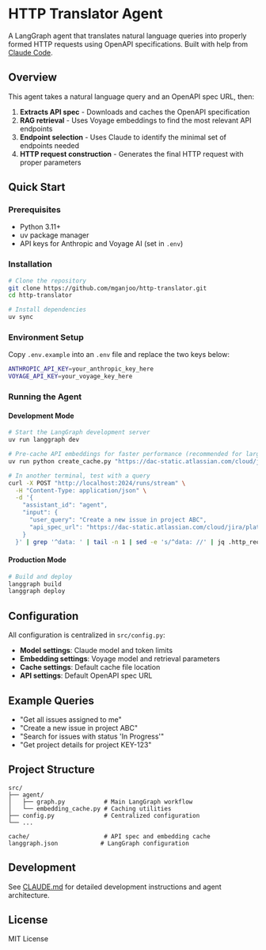 # HTTP Translator Agent

A LangGraph agent that translates natural language queries into properly formed HTTP requests using OpenAPI specifications. Built with help from [Claude Code](https://www.anthropic.com/claude-code).

## Overview

This agent takes a natural language query and an OpenAPI spec URL, then:

1. **Extracts API spec** - Downloads and caches the OpenAPI specification
2. **RAG retrieval** - Uses Voyage embeddings to find the most relevant API endpoints
3. **Endpoint selection** - Uses Claude to identify the minimal set of endpoints needed
4. **HTTP request construction** - Generates the final HTTP request with proper parameters

## Quick Start

### Prerequisites

- Python 3.11+
- uv package manager
- API keys for Anthropic and Voyage AI (set in `.env`)

### Installation

```bash
# Clone the repository
git clone https://github.com/mganjoo/http-translator.git
cd http-translator

# Install dependencies
uv sync
```

### Environment Setup

Copy `.env.example` into an `.env` file and replace the two keys below:

```bash
ANTHROPIC_API_KEY=your_anthropic_key_here
VOYAGE_API_KEY=your_voyage_key_here
```

### Running the Agent

#### Development Mode

```bash
# Start the LangGraph development server
uv run langgraph dev

# Pre-cache API embeddings for faster performance (recommended for large APIs)
uv run python create_cache.py "https://dac-static.atlassian.com/cloud/jira/platform/swagger-v3.v3.json?_v=1.7940.0-0.1323.0"

# In another terminal, test with a query
curl -X POST "http://localhost:2024/runs/stream" \
  -H "Content-Type: application/json" \
  -d '{
    "assistant_id": "agent",
    "input": {
      "user_query": "Create a new issue in project ABC",
      "api_spec_url": "https://dac-static.atlassian.com/cloud/jira/platform/swagger-v3.v3.json?_v=1.7940.0-0.1323.0"
    }
  }' | grep '^data: ' | tail -n 1 | sed -e 's/^data: //' | jq .http_request
```

#### Production Mode

```bash
# Build and deploy
langgraph build
langgraph deploy
```

## Configuration

All configuration is centralized in `src/config.py`:

- **Model settings**: Claude model and token limits
- **Embedding settings**: Voyage model and retrieval parameters
- **Cache settings**: Default cache file location
- **API settings**: Default OpenAPI spec URL

## Example Queries

- "Get all issues assigned to me"
- "Create a new issue in project ABC"
- "Search for issues with status 'In Progress'"
- "Get project details for project KEY-123"

## Project Structure

```
src/
├── agent/
│   ├── graph.py           # Main LangGraph workflow
│   └── embedding_cache.py # Caching utilities
├── config.py              # Centralized configuration
└── ...

cache/                     # API spec and embedding cache
langgraph.json            # LangGraph configuration
```

## Development

See [CLAUDE.md](CLAUDE.md) for detailed development instructions and agent architecture.

## License

MIT License
